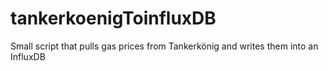 # tankerkoenigToinfluxDB
Small script that pulls gas prices from Tankerkönig and writes them into an InfluxDB
